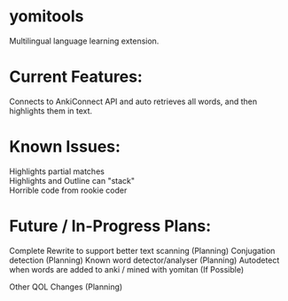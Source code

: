 # yomitools
Multilingual language learning extension. <br />

# Current Features:
Connects to AnkiConnect API and auto retrieves all words, and then highlights them in text.<br />

# Known Issues:
Highlights partial matches <br />
Highlights and Outline can "stack" <br />
Horrible code from rookie coder<br />

# Future / In-Progress  Plans:
Complete Rewrite to support better text scanning (Planning)
Conjugation detection (Planning)
Known word detector/analyser (Planning)
Autodetect when words are added to anki / mined with yomitan (If Possible)

Other QOL Changes (Planning)
